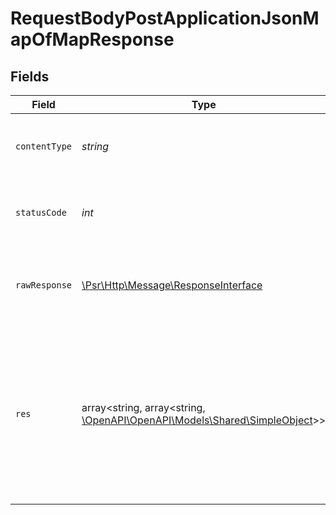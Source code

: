 # RequestBodyPostApplicationJsonMapOfMapResponse


## Fields

| Field                                                                                                                      | Type                                                                                                                       | Required                                                                                                                   | Description                                                                                                                | Example                                                                                                                    |
| -------------------------------------------------------------------------------------------------------------------------- | -------------------------------------------------------------------------------------------------------------------------- | -------------------------------------------------------------------------------------------------------------------------- | -------------------------------------------------------------------------------------------------------------------------- | -------------------------------------------------------------------------------------------------------------------------- |
| `contentType`                                                                                                              | *string*                                                                                                                   | :heavy_check_mark:                                                                                                         | HTTP response content type for this operation                                                                              |                                                                                                                            |
| `statusCode`                                                                                                               | *int*                                                                                                                      | :heavy_check_mark:                                                                                                         | HTTP response status code for this operation                                                                               |                                                                                                                            |
| `rawResponse`                                                                                                              | [\Psr\Http\Message\ResponseInterface](https://www.php-fig.org/psr/psr-7/#33-psrhttpmessageresponseinterface)               | :heavy_check_mark:                                                                                                         | Raw HTTP response; suitable for custom response parsing                                                                    |                                                                                                                            |
| `res`                                                                                                                      | array<string, array<string, [\OpenAPI\OpenAPI\Models\Shared\SimpleObject](../../Models/Shared/SimpleObject.md)>>           | :heavy_minus_sign:                                                                                                         | OK                                                                                                                         | {<br/>"mapElem1": {<br/>"subMapElem1": "...",<br/>"subMapElem2": "..."<br/>},<br/>"mapElem2": {<br/>"subMapElem1": "...",<br/>"subMapElem2": "..."<br/>}<br/>} |